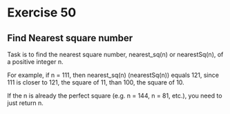 # Exercise 50

## Find Nearest square number

Task is to find the nearest square number, nearest_sq(n) or nearestSq(n), of a positive integer n.

For example, if n = 111, then nearest\_sq(n) (nearestSq(n)) equals 121, since 111 is closer to 121, the square of 11, than 100, the square of 10.

If the n is already the perfect square (e.g. n = 144, n = 81, etc.), you need to just return n.
